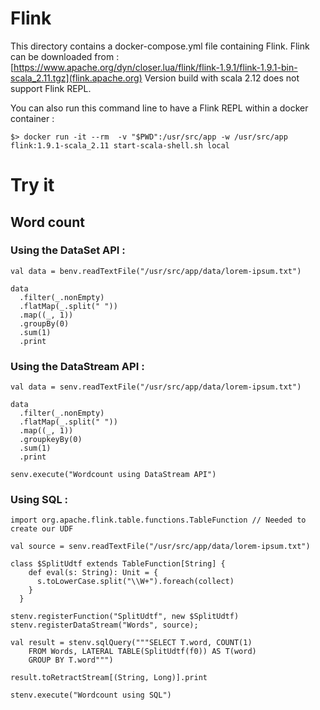 # Flink

This directory contains a docker-compose.yml file containing Flink.
Flink can be downloaded from : [https://www.apache.org/dyn/closer.lua/flink/flink-1.9.1/flink-1.9.1-bin-scala_2.11.tgz](flink.apache.org)
Version build with scala 2.12 does not support Flink REPL.

You can also run this command line to have a Flink REPL within a docker container :

```
$> docker run -it --rm  -v "$PWD":/usr/src/app -w /usr/src/app flink:1.9.1-scala_2.11 start-scala-shell.sh local
```

# Try it

## Word count

### Using the DataSet API :

```
val data = benv.readTextFile("/usr/src/app/data/lorem-ipsum.txt")

data
  .filter(_.nonEmpty)
  .flatMap(_.split(" "))
  .map((_, 1))
  .groupBy(0)
  .sum(1)
  .print

```

### Using the DataStream API :

```
val data = senv.readTextFile("/usr/src/app/data/lorem-ipsum.txt")

data
  .filter(_.nonEmpty)
  .flatMap(_.split(" "))
  .map((_, 1))
  .groupkeyBy(0)
  .sum(1)
  .print

senv.execute("Wordcount using DataStream API")

```

### Using SQL :

```
import org.apache.flink.table.functions.TableFunction // Needed to create our UDF

val source = senv.readTextFile("/usr/src/app/data/lorem-ipsum.txt")

class $SplitUdtf extends TableFunction[String] {
    def eval(s: String): Unit = {
      s.toLowerCase.split("\\W+").foreach(collect)
    }
  }

stenv.registerFunction("SplitUdtf", new $SplitUdtf)
stenv.registerDataStream("Words", source);

val result = stenv.sqlQuery("""SELECT T.word, COUNT(1)
    FROM Words, LATERAL TABLE(SplitUdtf(f0)) AS T(word)
    GROUP BY T.word""")

result.toRetractStream[(String, Long)].print

stenv.execute("Wordcount using SQL")
```
